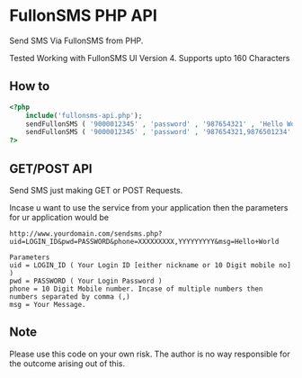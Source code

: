 FullonSMS PHP API
=============

Send SMS Via FullonSMS from PHP.  

Tested Working with FullonSMS UI Version 4. Supports upto 160 Characters


How to
-------
```php
<?php
    include('fullonsms-api.php');
    sendFullonSMS ( '9000012345' , 'password' , '987654321' , 'Hello World');   
    sendFullonSMS ( '9000012345' , 'password' , '987654321,9876501234' , 'Hello World');   
?>
```


GET/POST API
------------

Send SMS just making GET or POST Requests.

Incase u want to use the service from your application then the parameters for ur application would be

```
http://www.yourdomain.com/sendsms.php?uid=LOGIN_ID&pwd=PASSWORD&phone=XXXXXXXXX,YYYYYYYYY&msg=Hello+World

Parameters
uid = LOGIN_ID ( Your Login ID [either nickname or 10 Digit mobile no] )
pwd = PASSWORD ( Your Login Password )
phone = 10 Digit Mobile number. Incase of multiple numbers then numbers separated by comma (,)
msg = Your Message.
```


Note
-------
Please use this code on your own risk. The author is no way responsible for the outcome arising out of this.
